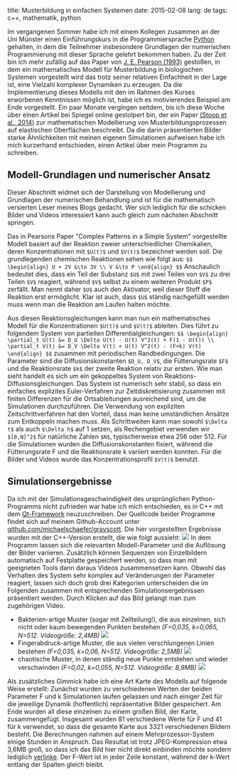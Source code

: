 title: Musterbildung in einfachen Systemen
date: 2015-02-08
lang: de
tags: c++, mathematik, python

Im vergangenen Sommer habe ich mit einem Kollegen zusammen an der Uni Münster einen Einführungskurs in die Programmiersprache [Python][python] gehalten, in dem die Teilnehmer insbesondere Grundlagen der numerischen Programmierung mit dieser Sprache gelehrt bekommen haben. Zu der Zeit bin ich mehr zufällig auf das Paper von [J. E. Pearson (1993)][pearson93] gestoßen, in dem ein mathematisches Modell für Musterbildung in biologischen Systemen vorgestellt wird das trotz seiner relativen Einfachheit in der Lage ist, eine Vielzahl komplexer Dynamiken zu erzeugen. Da die Implementierung dieses Modells mit den im Rahmen des Kurses erworbenen Kenntnissen möglich ist, habe ich es motivierendes Beispiel am Ende vorgestellt. Ein paar Monate vergingen seitdem, bis ich diese Woche über einen Artikel bei Spiegel online gestolpert bin, der ein Paper [(Stoop et al., 2014)][stoop14] zur mathematischen Modellierung von Musterbildungsprozessen auf elastischen Oberflächen beschreibt. Da die darin präsentierten Bilder starke Ähnlichkeiten mit meinen eigenen Simulationen aufweisen habe ich mich kurzerhand entschieden, einen Artikel über mein Programm zu schreiben.

## Modell-Grundlagen und numerischer Ansatz

Dieser Abschnitt widmet sich der Darstellung von Modellierung und Grundlagen der numerischen Behandlung und ist für die mathematisch versierten Leser meines Blogs gedacht. Wer sich lediglich für die schicken Bilder und Videos interessiert kann auch gleich zum nächsten Abschnitt springen.

Das in Pearsons Paper &quot;Complex Patterns in a Simple System&quot; vorgestellte Modell basiert auf der Reaktion zweier unterschiedlicher Chemikalien, deren Konzentrationen mit `$U(t)$` und `$V(t)$` bezeichnet werden soll. Die grundlegenden chemischen Reaktionen sehen wie folgt aus:
`$$
	\begin{align}
		U + 2V &\to 3V \\
			V &\to P
	\end{align}
$$`
Anschaulich bedeutet dies, dass ein Teil der Substanz `$U$` mit zwei Teilen von `$V$` zu drei Teilen `$V$` reagiert, während `$V$` selbst zu einem weiteren Produkt `$P$` zerfällt. Man nennt daher `$U$` auch den Aktivator, weil dieser Stoff die Reaktion erst ermöglicht. Klar ist auch, dass `$U$` ständig nachgefüllt werden muss wenn man die Reaktion am Laufen halten möchte.

Aus diesen Reaktionsgleichungen kann man nun ein mathematisches Modell für die  Konzentrationen `$U(t)$` und `$V(t)$` ableiten. Dies führt zu folgendem System von partiellen Differentialgleichungen:
`$$
	\begin{align}
		\partial_t U(t) &= D_U \Delta U(t) - U(t) V^2(t) + F(1 - U(t)) \\
		\partial_t V(t) &= D_V \Delta V(t) + U(t) V^2(t) - (F+k) V(t)
	\end{align}
$$`
zusammen mit periodischen Randbedingungen. Die Parameter sind die Diffusionskonstanten `$D_U, D_V$`, die Fütterungsrate `$F$` und die Reaktionsrate `$k$` der zweite Reaktion relativ zur ersten. Wie man sieht handelt es sich um ein gekoppeltes System von Reaktions-Diffusionsgleichungen. Das System ist numerisch sehr stabil, so dass ein einfaches explizites Euler-Verfahren zur Zeitdiskretisierung zusammen mit finiten Differenzen für die Ortsableitungen ausreichend sind, um die Simulationen durchzuführen. Die Verwendung von expliziten Zeitschrittverfahren hat den Vorteil, dass man keine umständlichen Ansätze zum Entkoppeln machen muss. Als Schrittweiten kann man sowohl `$\Delta t$` als auch `$\Delta h$` auf 1 setzen, als Rechengebiet verwenden wir `$[0,N]^2$` für natürliche Zahlen `$N$`, typischerweise etwa 256 oder 512. Für die Simulationen wurden die Diffusionskonstanten fixiert, während die Fütterungsrate F und die Reaktionsrate k variiert werden konnten. Für die Bilder und Videos wurde das Konzentrationsprofil `$V(t)$` benutzt.

## Simulationsergebnisse

Da ich mit der Simulationsgeschwindigkeit des ursprünglichen Python-Programms nicht zufrieden war habe ich mich entschieden, es in C++ mit dem [Qt-Framework][qt] neuzuschreiben. Der Quellcode beider Programme findet sich auf meinem Github-Account unter [github.com/michaelschaefer/grayscott][github]. Die hier vorgestellten Ergebnisse wurden mit der C++-Version erstellt, die wie folgt aussieht:
![][grayscottgui]
In dem Programm lassen sich die relevanten Modell-Parameter und die Auflösung der Bilder variieren. Zusätzlich können Sequenzen von Einzelbildern automatisch auf Festplatte gespeichert werden, so dass man mit geeigneten Tools dann daraus Videos zusammensetzen kann. Obwohl das Verhalten des System sehr komplex auf Veränderungen der Parameter reagiert, lassen sich doch grob drei Kategorien unterscheiden die im Folgenden zusammen mit entsprechenden Simulationsergebnissen präsentiert werden. Durch Klicken auf das Bild gelangt man zum zugehörigen Video.

* Bakterien-artige Muster (sogar mit Zellteilung!), die aus einzelnen, sich nicht oder kaum bewegenden Punkten bestehen *(F=0,035, k=0,065, N=512. Videogröße: 2,4MB)* [![][bacteria_img]][bacteria_vid]
* Fingerabdruck-artige Muster, die aus vielen verschlungenen Linien bestehen *(F=0,035, k=0,06, N=512. Videogröße: 2,5MB)* [![][fingerprint_img]][fingerprint_vid]
* chaotische Muster, in denen ständig neue Punkte entstehen und wieder verschwinden *(F=0,02, k=0,055, N=512. Videogröße: 8,9MB)* [![][unstable_img]][unstable_vid]

Als zusätzliches Gimmick habe ich eine Art Karte des Modells auf folgende Weise erstellt: Zunächst wurden zu verschiedenen Werten der beiden Parameter F und k Simulationen laufen gelassen und nach einiger Zeit für die jeweilige Dynamik (hoffentlich) repräsentative Bilder gespeichert. Am Ende wurden all diese einzelnen zu einem großen Bild, der Karte, zusammengefügt. Insgesamt wurden 81 verschiedene Werte für F und 41 für k verwendet, so dass die gesamte Karte aus 3321 verschiedenen Bildern besteht. Die Berechnungen nahmen auf einem Mehrprozessor-System einige Stunden in Anspruch. Das Resultat ist trotz JPEG-Kompression etwa 3,6MB groß, so dass ich das Bild hier nicht direkt einbinden möchte sondern lediglich [verlinke][parametermap]. Der F-Wert ist in jeder Zeile konstant, während der k-Wert entlang der Spalten gleich bleibt.

[bacteria_img]: /files/images/grayscott/bacteria.png
[bacteria_vid]: /files/videos/grayscott/bacteria.mp4
[fingerprint_img]: /files/images/grayscott/fingerprint.png
[fingerprint_vid]: /files/videos/grayscott/fingerprint.mp4
[unstable_img]: /files/images/grayscott/unstable.png
[unstable_vid]: /files/videos/grayscott/unstable.mp4
[github]: https://github.com/michaelschaefer/grayscott
[grayscottgui]: /files/images/grayscott/grayscottgui.png
[parametermap]: /files/images/grayscott/parametermap.jpg
[pearson93]: http://www.sciencemag.org/content/261/5118/189
[python]: http://www.python.org
[qt]: http://www.qt-project.org
[stoop14]: http://www.nature.com/nmat/journal/vaop/ncurrent/full/nmat4202.html
